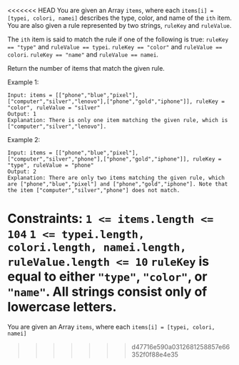 <<<<<<< HEAD
You are given an Array ```items```, where each ```items[i] = [typei, colori, namei]``` describes the type, color, and name of the ```ith``` item. You are also given a rule represented by two strings, ```ruleKey``` and ```ruleValue```.

The ```ith``` item is said to match the rule if one of the following is true:
```ruleKey == "type"``` and ```ruleValue == typei```.
```ruleKey == "color"``` and ```ruleValue == colori```.
```ruleKey == "name"``` and ```ruleValue == namei```.

Return the number of items that match the given rule.

Example 1:
```
Input: items = [["phone","blue","pixel"],["computer","silver","lenovo"],["phone","gold","iphone"]], ruleKey = "color", ruleValue = "silver"
Output: 1
Explanation: There is only one item matching the given rule, which is ["computer","silver","lenovo"].
```

Example 2:
```
Input: items = [["phone","blue","pixel"],["computer","silver","phone"],["phone","gold","iphone"]], ruleKey = "type", ruleValue = "phone"
Output: 2
Explanation: There are only two items matching the given rule, which are ["phone","blue","pixel"] and ["phone","gold","iphone"]. Note that the item ["computer","silver","phone"] does not match.
```

Constraints:
```1 <= items.length <= 104```
```1 <= typei.length, colori.length, namei.length, ruleValue.length <= 10```
```ruleKey``` is equal to either ```"type"```, ```"color"```, or ```"name"```.
All strings consist only of lowercase letters.
=======
You are given an Array ```items```, where each ```items[i] = [typei, colori, namei]```
>>>>>>> d47716e590a0312681258857e66352f0f88e4e35

